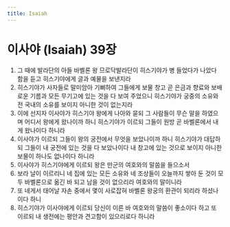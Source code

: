 ```yaml
---
title: Isaiah
---
```


# 이사야 (Isaiah) 39장
1. 그 때에 발라단의 아들 바벨론 왕 므로닥발라단이 히스기야가 병 들었다가 나았다 함을 듣고 히스기야에게 글과 예물을 보낸지라
1. 히스기야가 사자들로 말미암아 기뻐하여 그들에게 보물 창고 곧 은금과 향료와 보배로운 기름과 모든 무기고에 있는 것을 다 보여 주었으니 히스기야가 궁중의 소유와 전 국내의 소유를 보이지 아니한 것이 없는지라
1. 이에 선지자 이사야가 히스기야 왕에게 나아와 묻되 그 사람들이 무슨 말을 하였으며 어디서 왕에게 왔나이까 하니 히스기야가 이르되 그들이 원방 곧 바벨론에서 내게 왔나이다 하니라
1. 이사야가 이르되 그들이 왕의 궁전에서 무엇을 보았나이까 하니 히스기야가 대답하되 그들이 내 궁전에 있는 것을 다 보았나이다 내 창고에 있는 것으로 보이지 아니한 보물이 하나도 없나이다 하니라
1. 이사야가 히스기야에게 이르되 왕은 만군의 여호와의 말씀을 들으소서
1. 보라 날이 이르리니 네 집에 있는 모든 소유와 네 조상들이 오늘까지 쌓아 둔 것이 모두 바벨론으로 옮긴 바 되고 남을 것이 없으리라 여호와의 말이니라
1. 또 네게서 태어날 자손 중에서 몇이 사로잡혀 바벨론 왕궁의 환관이 되리라 하셨나이다 하니
1. 히스기야가 이사야에게 이르되 당신이 이른 바 여호와의 말씀이 좋소이다 하고 또 이르되 내 생전에는 평안과 견고함이 있으리로다 하니라